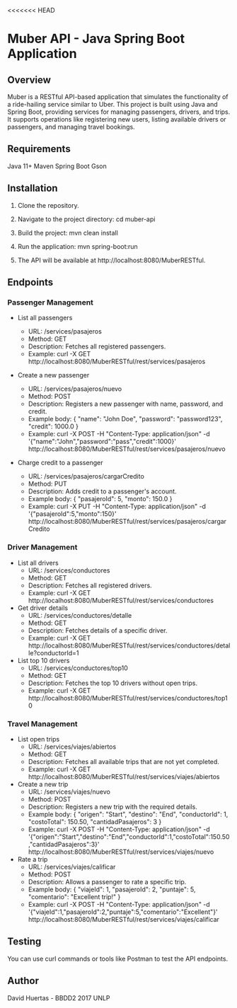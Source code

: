 <<<<<<< HEAD
# Muber API - Java Spring Boot Application
## Overview
Muber is a RESTful API-based application that simulates the functionality of a ride-hailing service similar to Uber. This project is built using Java and Spring Boot, providing services for managing passengers, drivers, and trips. It supports operations like registering new users, listing available drivers or passengers, and managing travel bookings.

## Requirements
Java 11+
Maven
Spring Boot
Gson

## Installation

1. Clone the repository.

2. Navigate to the project directory:
cd muber-api

3. Build the project:
mvn clean install

4. Run the application:
mvn spring-boot:run

5. The API will be available at http://localhost:8080/MuberRESTful.

## Endpoints

### Passenger Management
- List all passengers

    - URL: /services/pasajeros
    - Method: GET
    - Description: Fetches all registered passengers.
    - Example:
        curl -X GET http://localhost:8080/MuberRESTful/rest/services/pasajeros

- Create a new passenger

    - URL: /services/pasajeros/nuevo
    - Method: POST
    - Description: Registers a new passenger with name, password, and credit.
    - Example body:
        {
        "name": "John Doe",
        "password": "password123",
        "credit": 1000.0
        }
    - Example:
        curl -X POST -H "Content-Type: application/json" -d '{"name":"John","password":"pass","credit":1000}' http://localhost:8080/MuberRESTful/rest/services/pasajeros/nuevo
- Charge credit to a passenger

    - URL: /services/pasajeros/cargarCredito
    - Method: PUT
    - Description: Adds credit to a passenger's account.
    - Example body:
        {
        "pasajeroId": 5,
        "monto": 150.0
        }
    - Example:
        curl -X PUT -H "Content-Type: application/json" -d '{"pasajeroId":5,"monto":150}' http://localhost:8080/MuberRESTful/rest/services/pasajeros/cargarCredito

### Driver Management
- List all drivers
    - URL: /services/conductores
    - Method: GET
    - Description: Fetches all registered drivers.
    - Example:
        curl -X GET http://localhost:8080/MuberRESTful/rest/services/conductores
- Get driver details
    - URL: /services/conductores/detalle
    - Method: GET
    - Description: Fetches details of a specific driver.
    - Example:
        curl -X GET http://localhost:8080/MuberRESTful/rest/services/conductores/detalle?conductorId=1
- List top 10 drivers
    - URL: /services/conductores/top10
    - Method: GET
    - Description: Fetches the top 10 drivers without open trips.
    - Example:
        curl -X GET http://localhost:8080/MuberRESTful/rest/services/conductores/top10

### Travel Management
- List open trips
    - URL: /services/viajes/abiertos
    - Method: GET
    - Description: Fetches all available trips that are not yet completed.
    - Example:
        curl -X GET http://localhost:8080/MuberRESTful/rest/services/viajes/abiertos
- Create a new trip
    - URL: /services/viajes/nuevo
    - Method: POST
    - Description: Registers a new trip with the required details.
    - Example body:
        {
        "origen": "Start",
        "destino": "End",
        "conductorId": 1,
        "costoTotal": 150.50,
        "cantidadPasajeros": 3
        }
    - Example:
        curl -X POST -H "Content-Type: application/json" -d '{"origen":"Start","destino":"End","conductorId":1,"costoTotal":150.50,"cantidadPasajeros":3}' http://localhost:8080/MuberRESTful/rest/services/viajes/nuevo
- Rate a trip
    - URL: /services/viajes/calificar
    - Method: POST
    - Description: Allows a passenger to rate a specific trip.
    - Example body:
        {
        "viajeId": 1,
        "pasajeroId": 2,
        "puntaje": 5,
        "comentario": "Excellent trip!"
        }
    - Example:
        curl -X POST -H "Content-Type: application/json" -d '{"viajeId":1,"pasajeroId":2,"puntaje":5,"comentario":"Excellent"}' http://localhost:8080/MuberRESTful/rest/services/viajes/calificar

## Testing
You can use curl commands or tools like Postman to test the API endpoints.

## Author
David Huertas - BBDD2 2017 UNLP